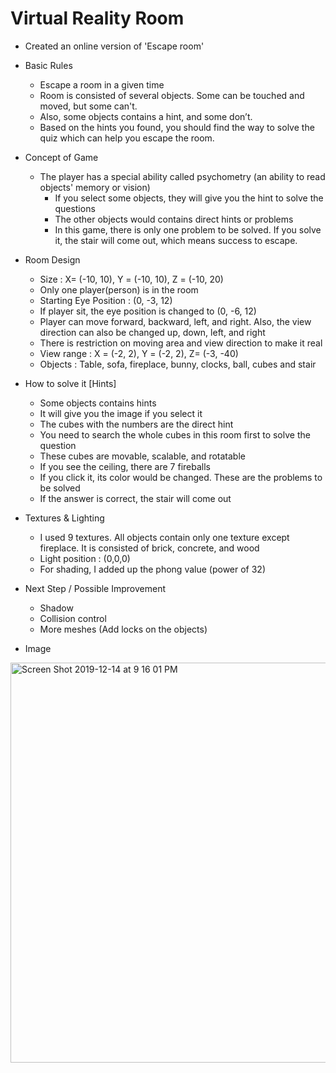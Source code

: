 # Virtual Reality Room

- Created an online version of 'Escape room'

- Basic Rules

  - Escape a room in a given time
  - Room is consisted of several objects. Some can be touched and moved, but some can't.
  - Also, some objects contains a hint, and some don’t. 
  - Based on the hints you found, you should find the way to solve the quiz which can help you escape the room.
  
- Concept of Game

  - The player has a special ability called psychometry (an ability to read objects' memory or vision)
    - If you select some objects, they will give you the hint to solve the questions
    - The other objects would contains direct hints or problems
    - In this game, there is only one problem to be solved. If you solve it, the stair will come out, which means success to escape.

- Room Design

  - Size : X= (-10, 10), Y = (-10, 10), Z = (-10, 20)
  - Only one player(person) is in the room
  - Starting Eye Position : (0, -3, 12)
  - If player sit, the eye position is changed to (0, -6, 12)
  - Player can move forward, backward, left, and right. Also, the view direction can also be changed up, down, left, and right
  - There is restriction on moving area and view direction to make it real
  - View range : X = (-2, 2), Y = (-2, 2), Z= (-3, -40)
  - Objects : Table, sofa, fireplace, bunny, clocks, ball, cubes and stair
  
- How to solve it [Hints]

  - Some objects contains hints
  - It will give you the image if you select it
  - The cubes with the numbers are the direct hint
  - You need to search the whole cubes in this room first to solve the question
  - These cubes are movable, scalable, and rotatable
  - If you see the ceiling, there are 7 fireballs
  - If you click it, its color would be changed. These are the problems to be solved
  - If the answer is correct, the stair will come out

- Textures & Lighting

  - I used 9 textures. All objects contain only one texture except fireplace. It is consisted of brick, concrete, and wood
  - Light position : (0,0,0)
  - For shading, I added up the phong value (power of 32)

- Next Step / Possible Improvement

  - Shadow
  - Collision control
  - More meshes (Add locks on the objects)
 
- Image

<img width="640" alt="Screen Shot 2019-12-14 at 9 16 01 PM" src="https://user-images.githubusercontent.com/23174275/75495314-3e13cd00-598c-11ea-9da9-d238c0c05cbc.png">

